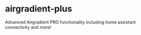 # airgradient-plus
Advanced Airgradient PRO functionality including home assistant connectivity and more!

